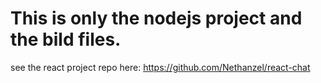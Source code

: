 # This is only the nodejs project and the bild files.

see the react project repo here: https://github.com/Nethanzel/react-chat
